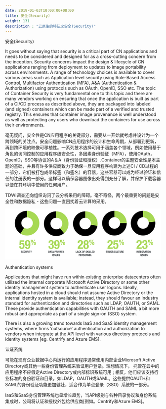```yaml
---
date: 2019-01-03T10:00:00+08:00
title: 安全(Security)
weight: 131
description : "云原生的特征之安全(Security)"
---
```




安全(Security)



It goes without saying that security is a critical part of CN applications and needs to be considered and designed for as a cross-cutting concern from the inception. Security concerns impact the design & lifecycle of CN applications ranging from deployment to updates to image portability across environments. A range of technology choices is available to cover various areas such as Application level security using Role-Based Access Control, Multifactor Authentication (MFA), A&A (Authentication & Authorization)  using protocols such as OAuth, OpenID, SSO etc. The topic of Container Security is very fundamental one to this topic and there are many vendors working on ensuring that once the application is built as part of a CI/CD process as described above, they are packaged into labeled (and signed) containers which can be made part of a verified and trusted registry. This ensures that container image provenance is well understood as well as protecting any users who download the containers for use across their environments.

毫无疑问，安全性是CN应用程序的关键部分，需要从一开始就考虑并设计为一个跨领域的关注点。安全问题影响CN应用程序的设计和生命周期，从部署到更新，再到跨环境的映像可移植性。一系列技术选择可用于涵盖各个领域，例如使用基于角色的访问控制的应用程序级安全性，多因素身份验证（MFA），使用OAuth，OpenID，SSO等协议的A＆A（身份验证和授权）.Container的主题安全性是本主题的基础，并且有许多供应商致力于确保一旦应用程序构建为上述CI / CD过程的一部分，它们被打包成带标签（和签名）的容器，这些容器可以成为经过验证和信任的注册表的一部分。这样可以确保容器图像出处得到充分了解，并保护下载容器以便在其环境中使用的任何用户。

TDWI调查还向组织询问了云分析采用的障碍。毫不奇怪，两个最重要的问题是安全性和数据隐私 - 这些问题一直困扰着云计算的采用。

![](images/secutiry-reason.jpg)





Authentication systems

Applications that might have run within existing enterprise datacenters often utilized the internal corporate Microsoft Active Directory or some other identity management system to authenticate user logons. Ideally, applications hosted in a cloud should not assume Active Directory or the internal identity system is available; instead, they should favour an industry standard for authentication and directories such as LDAP, OAUTH, or SAML. These provide authentication capabilities with OAUTH and SAML a bit more robust and appropriate as part of a single sign-on (SSO) system. 

There is also a growing trend towards IaaS and SaaS identity management systems, where firms ‘outsource’ authentication and authorization to vendors when integrate at the API level with various directory protocols and identity systems [eg. Centrify and Azure EMS].

认证系统

可能在现有企业数据中心内运行的应用程序通常使用内部企业Microsoft Active Directory或其他一些身份管理系统来验证用户登录。理想情况下，  托管在云中的应用程序不应假定Active Directory或内部标识系统可用 ; 相反，他们应该支持行业标准的身份验证和目录，如LDAP，OAUTH或SAML。这些提供OAUTH和SAML的身份验证功能更加健壮，适合作为单点登录（SSO）系统的一部分。 

IaaS和SaaS身份管理系统也呈增长趋势，当API级别与各种目录协议和身份系统集成时，公司将认证和授权外包给供应商[例如。Centrify和Azure EMS]。



